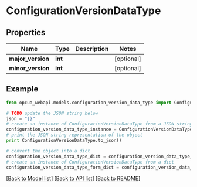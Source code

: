 # ConfigurationVersionDataType


## Properties
Name | Type | Description | Notes
------------ | ------------- | ------------- | -------------
**major_version** | **int** |  | [optional] 
**minor_version** | **int** |  | [optional] 

## Example

```python
from opcua_webapi.models.configuration_version_data_type import ConfigurationVersionDataType

# TODO update the JSON string below
json = "{}"
# create an instance of ConfigurationVersionDataType from a JSON string
configuration_version_data_type_instance = ConfigurationVersionDataType.from_json(json)
# print the JSON string representation of the object
print ConfigurationVersionDataType.to_json()

# convert the object into a dict
configuration_version_data_type_dict = configuration_version_data_type_instance.to_dict()
# create an instance of ConfigurationVersionDataType from a dict
configuration_version_data_type_form_dict = configuration_version_data_type.from_dict(configuration_version_data_type_dict)
```
[[Back to Model list]](../README.md#documentation-for-models) [[Back to API list]](../README.md#documentation-for-api-endpoints) [[Back to README]](../README.md)



